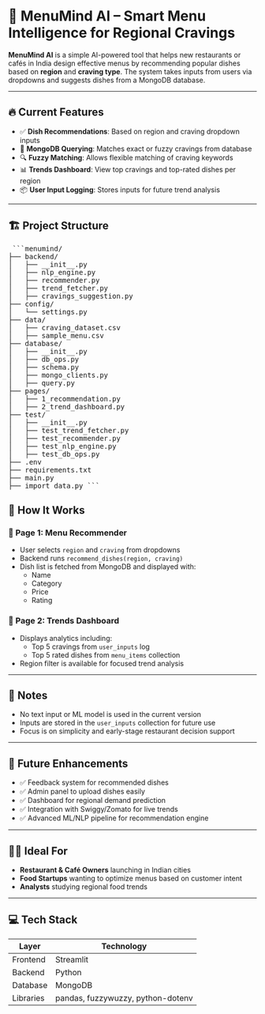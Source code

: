 # 🍴 MenuMind AI – Smart Menu Intelligence for Regional Cravings

**MenuMind AI** is a simple AI-powered tool that helps new restaurants or cafés in India design effective menus by recommending popular dishes based on **region** and **craving type**. The system takes inputs from users via dropdowns and suggests dishes from a MongoDB database.

---

## 🔥 Current Features

- ✅ **Dish Recommendations**: Based on region and craving dropdown inputs  
- 📂 **MongoDB Querying**: Matches exact or fuzzy cravings from database  
- 🔍 **Fuzzy Matching**: Allows flexible matching of craving keywords  
- 📊 **Trends Dashboard**: View top cravings and top-rated dishes per region  
- 📦 **User Input Logging**: Stores inputs for future trend analysis  

---

## 🏗️ Project Structure
<pre> ```menumind/
├── backend/
│   ├── __init__.py
│   ├── nlp_engine.py
│   ├── recommender.py
│   ├── trend_fetcher.py
│   ├── cravings_suggestion.py
├── config/
│   └── settings.py
├── data/
│   ├── craving_dataset.csv
│   ├── sample_menu.csv
├── database/
│   ├── __init__.py
│   ├── db_ops.py
│   ├── schema.py
│   ├── mongo_clients.py
│   ├── query.py
├── pages/
│   ├── 1_recommendation.py
│   ├── 2_trend_dashboard.py
├── test/
│   ├── __init__.py
│   ├── test_trend_fetcher.py
│   ├── test_recommender.py
│   ├── test_nlp_engine.py
│   ├── test_db_ops.py
├── .env
├── requirements.txt
├── main.py
├── import_data.py ``` </pre>


## 🧠 How It Works

### 🔹 Page 1: Menu Recommender
- User selects `region` and `craving` from dropdowns  
- Backend runs `recommend_dishes(region, craving)`  
- Dish list is fetched from MongoDB and displayed with:
  - Name  
  - Category  
  - Price  
  - Rating  

### 🔹 Page 2: Trends Dashboard
- Displays analytics including:
  - Top 5 cravings from `user_inputs` log  
  - Top 5 rated dishes from `menu_items` collection  
- Region filter is available for focused trend analysis  

---

## 📌 Notes

- No text input or ML model is used in the current version  
- Inputs are stored in the `user_inputs` collection for future use  
- Focus is on simplicity and early-stage restaurant decision support  

---

## 🔮 Future Enhancements

- ✅ Feedback system for recommended dishes  
- ✅ Admin panel to upload dishes easily  
- ✅ Dashboard for regional demand prediction  
- ✅ Integration with Swiggy/Zomato for live trends  
- ✅ Advanced ML/NLP pipeline for recommendation engine  

---

## 👨‍🍳 Ideal For

- **Restaurant & Café Owners** launching in Indian cities  
- **Food Startups** wanting to optimize menus based on customer intent  
- **Analysts** studying regional food trends  

---

## 💻 Tech Stack

| Layer      | Technology       |
|------------|------------------|
| Frontend   | Streamlit        |
| Backend    | Python           |
| Database   | MongoDB          |
| Libraries  | pandas, fuzzywuzzy, python-dotenv |

